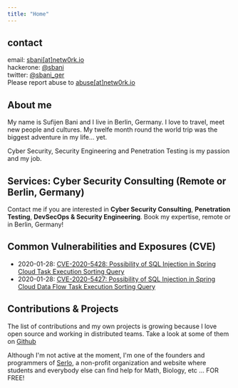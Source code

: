 ```yaml
---
title: "Home"
---
```


## contact

email: [sbani[at]netw0rk.io][1] \
hackerone: [@sbani][4] \
twitter: [@sbani_ger][2] \
Please report abuse to [abuse[at]netw0rk.io][3]

## About me

My name is Sufijen Bani and I live in Berlin, Germany. I love to travel, meet new people and cultures. My twelfe month round the world trip was the biggest adventure in my life… yet.

Cyber Security, Security Engineering and Penetration Testing is my passion and my job.

## Services: Cyber Security Consulting (Remote or Berlin, Germany)

Contact me if you are interested in **Cyber Security Consulting**, **Penetration Testing**, **DevSecOps & Security Engineering**. Book my expertise, remote or in Berlin, Germany!

## Common Vulnerabilities and Exposures (CVE)

- 2020-01-28: [CVE-2020-5428: Possibility of SQL Injection in Spring Cloud Task Execution Sorting Query](https://tanzu.vmware.com/security/cve-2020-5428)
- 2020-01-28: [CVE-2020-5427: Possibility of SQL Injection in Spring Cloud Data Flow Task Execution Sorting Query](https://tanzu.vmware.com/security/cve-2020-5427)

## Contributions & Projects

The list of contributions and my own projects is growing because I love open source and working in distributed teams.
Take a look at some of them on [Github](https://github.com/sbani)

Although I'm not active at the moment, I'm one of the founders and programmers of [Serlo](https://serlo.org), a non-profit organization and website where students and everybody else can find help for Math, Biology, etc ... FOR FREE!

[1]: mailto:sbani[at]netw0rk.io
[2]: https://twitter.com/sbani_ger
[3]: mailto:abuse[at]netw0rk.io
[4]: https://hackerone.com/sbani
